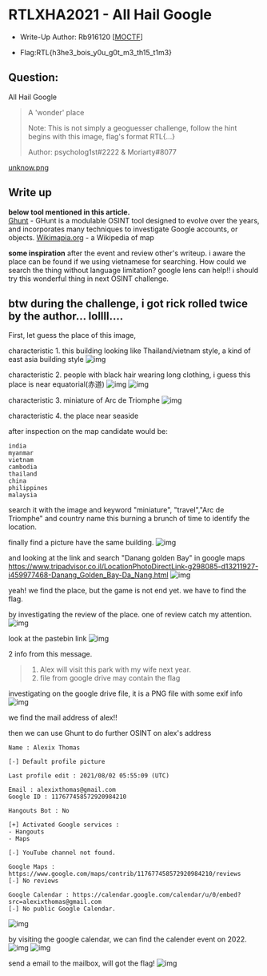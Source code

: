 # RTLXHA2021 - All Hail Google

- Write-Up Author: Rb916120 \[[MOCTF](https://www.facebook.com/MOCSCTF)\]

- Flag:RTL{h3he3_bois_y0u_g0t_m3_th15_t1m3}

## **Question:**
All Hail Google

>A 'wonder' place
>
>Note: This is not simply a geoguesser challenge, follow the hint begins with this image, flag's format RTL{...}
>
>Author: psycholog1st#2222 & Moriarty#8077

[unknow.png](./unknow.png)

## Write up
**below tool mentioned in this article.**  
[Ghunt](https://github.com/mxrch/GHunt) - GHunt is a modulable OSINT tool designed to evolve over the years, and incorporates many techniques to investigate Google accounts, or objects. 
[Wikimapia.org](http://wikimapia.org/) - a Wikipedia of map  

**some inspiration**
after the event and review other's writeup.
i aware the place can be found if we using vietnamese for searching. 
How could we search the thing without language limitation?
google lens can help!! i should try this wonderful thing in next OSINT challenge.

btw during the challenge, i got rick rolled twice by the author... lollll....
---

First, let guess the place of this image,

characteristic 1.
this building looking like Thailand/vietnam style, a kind of east asia building style
![img](./img/1.PNG) 

characteristic 2.
people with black hair wearing long clothing, i guess this place is near equatorial(赤道)
![img](./img/2.PNG) ![img](./img/2.1.PNG) 

characteristic 3.
miniature of Arc de Triomphe
![img](./img/3.PNG) 

characteristic 4.
the place near seaside

after inspection on the map candidate would be:
```
india
myanmar
vietnam
cambodia
thailand
china
philippines
malaysia
```

search it with the image and keyword "miniature", "travel","Arc de Triomphe" and country name
this burning a brunch of time to identify the location.


finally find a picture have the same building.
![img](./img/4.PNG) 

and looking at the link and search "Danang golden Bay" in google maps
https://www.tripadvisor.co.il/LocationPhotoDirectLink-g298085-d13211927-i459977468-Danang_Golden_Bay-Da_Nang.html
![img](./img/5.PNG) 

yeah! we find the place, but the game is not end yet. we have to find the flag.

by investigating the review of the place. one of review catch my attention.
![img](./img/6.PNG)


look at the pastebin link
![img](./img/7.PNG)

2 info from this message.
> 1. Alex will visit this park with my wife next year.
> 2. file from google drive may contain the flag

investigating on the google drive file, it is a PNG file with some exif info
![img](./img/8.PNG)

we find the mail address of alex!!

then we can use Ghunt to do further OSINT on alex's address

```
Name : Alexix Thomas

[-] Default profile picture

Last profile edit : 2021/08/02 05:55:09 (UTC)

Email : alexixthomas@gmail.com
Google ID : 117677458572920984210

Hangouts Bot : No

[+] Activated Google services :
- Hangouts
- Maps

[-] YouTube channel not found.

Google Maps : https://www.google.com/maps/contrib/117677458572920984210/reviews
[-] No reviews    

Google Calendar : https://calendar.google.com/calendar/u/0/embed?src=alexixthomas@gmail.com
[-] No public Google Calendar.
```
![img](./img/9.PNG)

by visiting the google calendar, we can find the calender event on 2022.
![img](./img/10.PNG)
![img](./img/11.PNG)

send a email to the mailbox, will got the flag!
![img](./img/12.PNG)


